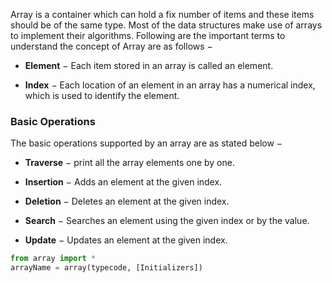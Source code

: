Array is a container which can hold a fix number of items and these items should be of the same type. Most of the data structures make use of arrays to implement their algorithms. Following are the important terms to understand the concept of Array are as follows −

 * __Element__ − Each item stored in an array is called an element.

 * __Index__ − Each location of an element in an array has a numerical index, which is used to identify the element.

### Basic Operations
The basic operations supported by an array are as stated below −

 - __Traverse__ − print all the array elements one by one.

 - __Insertion__ − Adds an element at the given index.

 - __Deletion__ − Deletes an element at the given index.

 - __Search__ − Searches an element using the given index or by the value.

 - __Update__ − Updates an element at the given index.

 ```python
 from array import *
 arrayName = array(typecode, [Initializers])
```